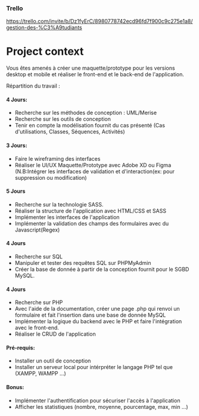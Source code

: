 ### Trello
https://trello.com/invite/b/Dz1fyErC/8980778742ecd96fd7f900c9c275e1a8/gestion-des-%C3%A9tudiants

# Project context
Vous êtes amenés à créer une maquette/prototype pour les versions desktop et mobile et réaliser le front-end et le back-end de l'application.

Répartition du travail :

#### 4 Jours:

- Recherche sur les méthodes de conception : UML/Merise
- Recherche sur les outils de conception
- Tenir en compte la modélisation fournit du cas présenté (Cas d'utilisations, Classes, Séquences, Activités)
#### 3 Jours:

- Faire le wireframing des interfaces
- Réaliser le UI/UX Maquette/Prototype avec Adobe XD ou Figma (N.B:Intégrer les interfaces de validation et d'interaction(ex: pour suppression ou modification)
#### 5 Jours

- Recherche sur la technologie SASS.
- Réaliser la structure de l'application avec HTML/CSS et SASS
- Implémenter les interfaces de l'application
- Implémenter la validation des champs des formulaires avec du Javascript(Regex)
#### 4 Jours

- Recherche sur SQL
- Manipuler et tester des requêtes SQL sur PHPMyAdmin
- Créer la base de donnée à partir de la conception fournit pour le SGBD MySQL.
#### 4 Jours

- Recherche sur PHP
- Avec l'aide de la documentation, créer une page .php qui renvoi un formulaire et fait l'insertion dans une base de donnée MySQL
- Implémenter la logique du backend avec le PHP et faire l'intégration avec le front-end.
- Réaliser le CRUD de l'application
#### Pré-requis:

- Installer un outil de conception
- Installer un serveur local pour intérpréter le langage PHP tel que (XAMPP, WAMPP ...)
#### Bonus:

- Implémenter l'authentification pour sécuriser l'accès à l'application
- Afficher les statistiques (nombre, moyenne, pourcentage, max, min ...)